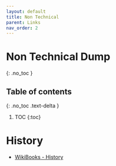 ```yaml
---
layout: default
title: Non Technical
parent: Links
nav_order: 2
---
```


# Non Technical Dump
{: .no_toc }

## Table of contents
{: .no_toc .text-delta }

1. TOC
{:toc}

# History

- [WikiBooks - History](https://en.wikibooks.org/wiki/Subject:History)